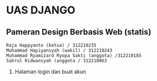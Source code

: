# UAS DJANGO
## Pameran Design Berbasis Web (statis) 

```
Raja Happyanto (ketua) / 312210235
Mohammad Hapiyansyah (wakil) / 312210243
Muhammad Ryamizard Ryopa Sakti (anggota) /312210185
Sahrul Ridwansyah (anggota / 312210063
```

1. Halaman login dan buat akun








 
